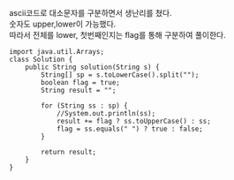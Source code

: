 ascii코드로 대소문자를 구분하면서 생난리를 쳤다.   
숫자도 upper,lower이 가능했다.   
따라서 전체를 lower, 첫번째인지는 flag를 통해 구분하여 풀이한다.   
```
import java.util.Arrays;
class Solution {
    public String solution(String s) {
        String[] sp = s.toLowerCase().split("");
        boolean flag = true;
        String result = "";
        
        for (String ss : sp) {
            //System.out.println(ss);
            result += flag ? ss.toUpperCase() : ss;
            flag = ss.equals(" ") ? true : false;
        }
        
        return result;
    }
}
```
